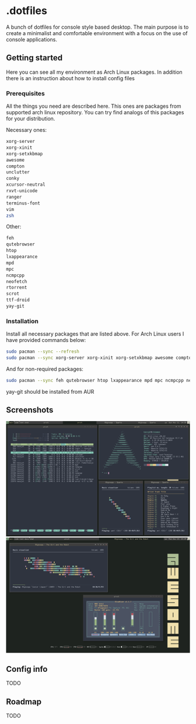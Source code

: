 # .dotfiles
A bunch of dotfiles for console style based desktop. The main purpose is to create a minimalist and comfortable environment with a focus on the use of console applications.

## Getting started
Here you can see all my environment as Arch Linux packages. In addition there is an instruction about how to install config files

### Prerequisites
All the things you need are described here. This ones are packages from supported arch linux repository. You can try find analogs of this packages for your distribution.

Necessary ones:
```bash
xorg-server
xorg-xinit
xorg-setxkbmap
awesome
compton
unclutter
conky
xcursor-neutral
rxvt-unicode
ranger
terminus-font
vim
zsh
```

Other:
```bash
feh
qutebrowser
htop
lxappearance
mpd
mpc
ncmpcpp
neofetch
rtorrent
scrot
ttf-droid
yay-git
```

### Installation

Install all necessary packages that are listed above. For Arch Linux users I have provided commands below:
```bash
sudo pacman --sync --refresh
sudo pacman --sync xorg-server xorg-xinit xorg-setxkbmap awesome compton unclutter conky xcursor-neutral rxvt-unicode ranger terminus-font vim zsh 
```
And for non-required packages:
```bash
sudo pacman --sync feh qutebrowser htop lxappearance mpd mpc ncmpcpp neofetch rtorrent scrot ttf-droid
```
yay-git should be installed from AUR

## Screenshots
![](screenshots/1.png)
![](screenshots/2.png)
## Config info
TODO
## Roadmap
TODO
